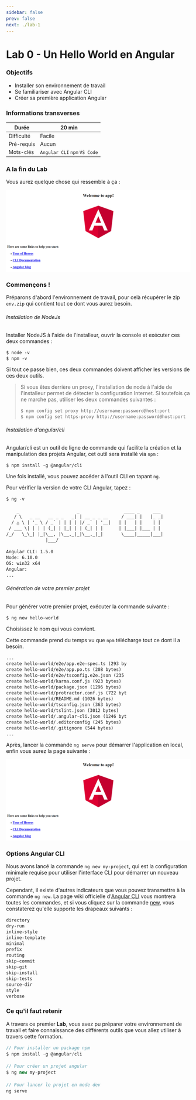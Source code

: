 ```yaml
---
sidebar: false
prev: false
next: ./lab-1
---
```


# Lab 0 - Un Hello World en Angular



### Objectifs

- Installer son environnement de travail
- Se familiariser avec Angular CLI
- Créer sa première application Angular

### Informations transverses

| Durée      | 20 min                        |
| ---------- | ----------------------------- |
| Difficulté | Facile                        |
| Pré-requis | Aucun                         |
| Mots-clés  | `Angular CLI` `npm` `VS Code` |



### A la fin du Lab

Vous aurez quelque chose qui ressemble à ça :

![](./img/home.png)









### Commençons !

Préparons d'abord l'environnement de travail, pour celà récupérer le zip `env.zip` qui contient tout ce dont vous aurez besoin.

###### Installation de NodeJs

Installer NodeJS à l'aide de l'installeur, ouvrir la console et exécuter ces deux commandes :

```
$ node -v
$ npm -v
```

Si tout ce passe bien, ces deux commandes doivent afficher les versions de ces deux outils.



> Si vous êtes derrière un proxy, l'installation de node à l'aide de l'installeur permet de détecter la configuration Internet. Si toutefois ça ne marche pas, utiliser les deux commandes suivantes :
>
> ```
> $ npm config set proxy http://username:password@host:port
> $ npm config set https-proxy http://username:password@host:port
> ```



###### Installation d'angular/cli

Angular/cli est un outil de ligne de commande qui facilite la création et la manipulation des projets Angular, cet outil sera installé via `npm` :

```
$ npm install -g @angular/cli
```

Une fois installé, vous pouvez accéder à l'outil CLI en tapant `ng`.

Pour vérifier la version de votre CLI Angular, tapez :

```
$ ng -v

    _                      _                 ____ _     ___
   / \   _ __   __ _ _   _| | __ _ _ __     / ___| |   |_ _|
  / △ \ | '_ \ / _` | | | | |/ _` | '__|   | |   | |    | |
 / ___ \| | | | (_| | |_| | | (_| | |      | |___| |___ | |
/_/   \_\_| |_|\__, |\__,_|_|\__,_|_|       \____|_____|___|
               |___/

Angular CLI: 1.5.0
Node: 6.10.0
OS: win32 x64
Angular:
...
```



###### Génération de votre premier projet

Pour générer votre premier projet, exécuter la commande suivante :

```
$ ng new hello-world
```

Choisissez le nom qui vous convient.

Cette commande prend du temps vu que `npm` télécharge tout ce dont il a besoin.

```
...
create hello-world/e2e/app.e2e-spec.ts (293 by
create hello-world/e2e/app.po.ts (208 bytes)  
create hello-world/e2e/tsconfig.e2e.json (235 
create hello-world/karma.conf.js (923 bytes)  
create hello-world/package.json (1296 bytes)  
create hello-world/protractor.conf.js (722 byt
create hello-world/README.md (1026 bytes)     
create hello-world/tsconfig.json (363 bytes)  
create hello-world/tslint.json (3012 bytes)   
create hello-world/.angular-cli.json (1246 byt
create hello-world/.editorconfig (245 bytes)  
create hello-world/.gitignore (544 bytes)     
...   
```

Après, lancer la commande  `ng serve` pour démarrer l'application en local, enfin vous aurez la page suivante :

![](./img/home.png)

### Options Angular CLI

Nous  avons lancé la commande `ng new my-project`, qui est la configuration minimale requise pour utiliser l'interface CLI pour démarrer un nouveau projet.

Cependant, il existe d'autres indicateurs que vous pouvez transmettre à la commande `ng new`. La  page wiki officielle d'[Angular CLI](https://github.com/angular/angular-cli/wiki) vous montrera toutes les commandes, et si vous cliquez sur la commande [new](https://github.com/angular/angular-cli/wiki/new), vous constaterez qu'elle supporte les drapeaux suivants :

```
directory
dry-run
inline-style
inline-template
minimal
prefix
routing
skip-commit
skip-git
skip-install
skip-tests
source-dir
style
verbose
```



### Ce qu'il faut retenir

A travers ce premier **Lab**, vous avez pu préparer votre environnement de travail et faire connaissance des différents outils que vous allez utiliser à travers cette formation.

```typescript
// Pour installer un package npm
$ npm install -g @angular/cli

// Pour créer un projet angular
$ ng new my-project

// Pour lancer le projet en mode dev
ng serve
```

